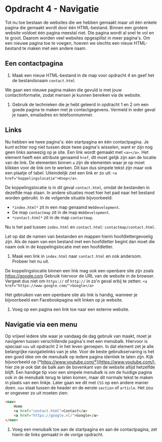 # Opdracht 4 - Navigatie

Tot nu toe bestaan de websites die we hebben gemaakt maar uit één enkele pagina die gemaakt wordt door één HTML-bestand. Binnen een grotere website voldoet één pagina meestal niet. Die pagina wordt al snel te vol en te groot. Daarom worden veel websites opgesplitst in meer pagina's. Om een nieuwe pagina toe te voegen, hoeven we slechts een nieuw HTML-bestand te maken met een andere naam.

## Een contactpagina

1.  Maak een nieuw HTML-bestand in de map voor opdracht 4 en geef het de bestandsnaam `contact.html`

We gaan een nieuwe pagina maken die gevuld is met jouw contactinformatie, zodat mensen je kunnen bereiken via de website.

1.  Gebruik de technieken die je hebt geleerd in opdracht 1 en 2 om een goede pagina te maken met je contactgegevens. Vermeld in ieder geval je naam, emailadres en telefoonnummer.

## Links

Nu hebben we twee pagina's: één startpagina en één contactpagina. Je kunt echter nog niet tussen deze twee pagina's wisselen, want er zijn nog geen links aanwezig op je site. Een link wordt gemaakt met `<a></a>`. Het element heeft een attribute genaamd `href`, dit moet gelijk zijn aan de locatie van de link. De elementen binnen `a` zijn de elementen waar je op moet klikken voor de link om te werken. Dit kan dus simpele tekst zijn maar ook een plaatje of tabel. Uiteindelijk ziet een link er zo uit: `<a href="koppelingslocatie">Knop</a>`.

De koppelingslocatie is in dit geval `contact.html`, omdat de bestanden in dezelfde map staan. In andere situaties moet hier het pad naar het bestand worden gebruikt. In de volgende situatie bijvoorbeeld:

-   *`*index.html*`* zit in een map genaamd `WebDevelopment`.
-   De map `contactmap` zit in de map `WebDevelopment`.
-   *`*contact.html*`* zit in de map `contactmap`.

Nu is het pad tussen `index.html` en `contact.html`: `contactmap/contact.html`.

Let op dat de namen van bestanden en mappen hierin hoofdlettergevoelig zijn. Als de naam van een bestand met een hoofdletter begint dan moet die naam ook in de koppelingslocatie met een hoofdletter.

1.  Maak een link in `index.html` naar `contact.html` en ook andersom. Probeer het nu uit.

De koppelingslocatie binnen een link mag ook een openbare site zijn zoals <https://google.com> Gebruik hiervoor de URL van de website in de browser. Vergeet dus niet om `https://` of `http://` in zo'n geval erbij te zetten: `<a href="https://www.google.com/">Google</a>`

Het gebruiken van een openbare site als link is handig, wanneer je bijvoorbeeld een Facebookpagina wilt linken op je website.

1.  Voeg op een pagina een link toe naar een externe website.

## Navigatie via een menu

Op vrijwel iedere site waar je vandaag de dag gebruik van maakt, moet je navigeren tussen verschillende pagina's met een menubalk. Hiervoor is speciaal `nav` uit opdracht 2 in het leven geroepen. In dat element zet je alle belangrijke navigatielinks van je site. Voor de beste gebruikservaring is het een goed idee om de menubalk op iedere pagina identiek te laten zijn. Kijk bijvoorbeeld op [*https://www.youtube.com/*](https://www.youtube.com/), hier zie je ook dat de balk aan de bovenkant van de website altijd hetzelfde blijft. Een handige tip voor een simpele menubalk is om de huidige pagina ook in de menubalk terug te laten komen, maar dit normale tekst te maken in plaats van een linkje. Later gaan we dit met `CSS` op een andere manier doen. `nav` staat tussen de header en de eerste `section` of `article`. Het zou er ongeveer zo uit moeten zien:

``` html
<nav>
    Home
    <a href="contact.html">Contact</a>
    <a href="https://google.nl/">Google</a>
</nav>
```

1.  Voeg een menubalk toe aan de startpagina en aan de contactpagina, zet hierin de links gemaakt in de vorige opdracht.

